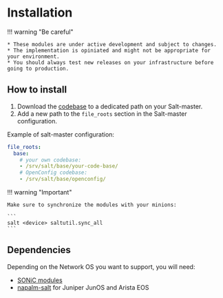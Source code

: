 # Installation

!!! warning "Be careful"

    * These modules are under active development and subject to changes.
    * The implementation is opiniated and might not be appropriate for your environment.
    * You should always test new releases on your infrastructure before going to production.

## How to install

1. Download the [codebase](https://github.com/criteo/openconfig-saltstack) to a dedicated path on your Salt-master.
2. Add a new path to the `file_roots` section in the Salt-master configuration.

Example of salt-master configuration:
```yaml
file_roots:
  base:
    # your own codebase:
    - /srv/salt/base/your-code-base/
    # OpenConfig codebase:
    - /srv/salt/base/openconfig/
```

!!! warning "Important"

    Make sure to synchronize the modules with your minions:

    ```
    salt <device> saltutil.sync_all
    ```

## Dependencies

Depending on the Network OS you want to support, you will need:

* [SONiC modules](/SONiC-support)
* [napalm-salt](https://github.com/napalm-automation/napalm-salt) for Juniper JunOS and Arista EOS
